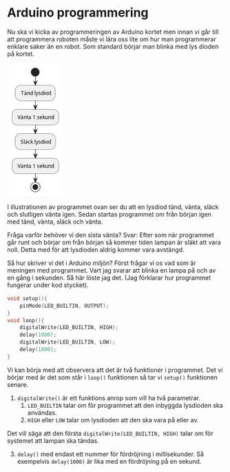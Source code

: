 # Arduino programmering
Nu ska vi kicka av programmeringen av Arduino kortet men innan vi går till att programmera roboten måste vi lära oss lite om hur man programmerar enklare saker än en robot.
Som standard börjar man blinka med lys dioden på kortet.

![bytebot led on off](../uml/led_onoff.png "Tänd och släck lysdiod")

I illustrationen av programmet ovan ser du att en lysdiod tänd, vänta, släck och slutligen vänta igen.
Sedan startas programmet om från början igen med tänd, vänta, släck och vänta.

Fråga varför behöver vi den sista vänta?
Svar: Efter som när programmet går runt och börjar om från början så kommer tiden lampan är släkt att vara noll.
Detta med för att lysdioden aldrig kommer vara avstängd.


Så hur skriver vi det i Arduino miljön?
Först frågar vi os vad som är meningen med programmet.
Vart jag svarar att blinka en lampa på och av en gång i sekunden.
Så här löste jag det.
(Jag förklarar hur programmet fungerar under kod stycket).

``` c
void setup(){
    pinMode(LED_BUILTIN, OUTPUT);
}
void loop(){
    digitalWrite(LED_BUILTIN, HIGH);
    delay(1000);
    digitalWrite(LED_BUILTIN, LOW);
    delay(1000);
}
```

Vi kan börja med att observera att det är två funktioner i programmet.
Det vi börjar med är det som står i `loop()` funktionen så tar vi `setup()` funktionen senare.

1. `digitalWrite()` är ett funktions anrop som vill ha två parametrar.
    1. `LED_BUILTIN` talar om för programmet att den inbyggda lysdioden ska användas.
    2. `HIGH` eller `LOW` talar om lysdioden att den ska vara på eller av.

Det vill säga att den första `digitalWrite(LED_BUILTIN, HIGH)` talar om för systemet att lampan ska tändas.

3. `delay()` med endast ett nummer för fördröjning i millisekunder.
Så exempelvis `delay(1000)` är lika med en fördröjning på en sekund.







